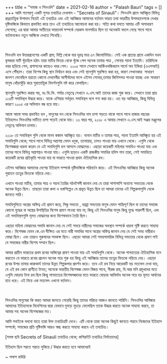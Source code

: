 +++
title = "সমাজ ও সিনওলি"
date = 2021-02-16
author = "Palash Bauri"
tags = []
+++
আমি গতপরশু একটি সুন্দর তথ্যচিত্র দেখলাম - "Secrets of Sinauli"। সিনওলি
গ্রামে আবিষ্কৃত বিভিন্ন প্রত্নতাত্ত্বিক উপাদান নিয়েই এই তথ্যচিত্র এবং এই
আবিষ্কার আমাদের বর্তমান ভারত তথা ভারতীয় উপমহাদেশকে দেখার দৃষ্টিভঙ্গিকে
কিভাবে প্রভাবিত করে তাও এই তথ্যচিত্রে আলোচনা করা হয়। সত্যি কথা বলতে আমার
এটি অসাধারণ লেগেছে; এর দ্বারা আমার অতীতের ভারতবর্ষ সম্পর্কে যেরকম
মানসচিত্র ছিল তা অনেকটা বদলে গেছে সাথে সাথে বর্তমানকেও নতুন আঙ্গিকে
দেখতে শিখেছি। 

 

  
 

সিনওলি হল উত্তরপ্রদেশের একটি গ্রাম; দিল্লি থেকে যার দূরত্ব মাত্র ৬৭
কিলোমিটার। সেই এক প্রত্যন্ত গ্রামে একদিন যখন কৃষকরা মাটি খুঁড়ছিল হঠাৎ
তারা মাটির ভিতর থেকে খুঁজে পেল অনেক তামার পাত্র , সোনার গয়না ইত্যাদি।
চারিদিকে খবর ছড়িয়ে গেল, প্রশাসনের কাছেও খবর গেল। ২০০৫ সালে সেখানে
আর্কিওলজিক্যাল সার্ভে অব ইন্ডিয়া (এএসআই) এসে পৌঁছাল। তারা বিশেষ কিছু
স্থান নির্বাচন করে এবং সেই স্থানগুলি সুরক্ষিত করা হয়, কারণ সেখানকার 
সাধারণ জনগণ ভেবেছিল হয়তো কোনো দেবদেবীর আশীর্বাদের ফলে এইসব সোনার,তামার
জিনিসপত্র পাওয়া যাচ্ছে এবং সাধারণ মানুষ খোঁড়াখুঁড়ি করে পুরাতাত্ত্বিক
নিদর্শনগুলি নষ্ট করে ফেলছিল। 

 

স্থানগুলি সুরক্ষিত করার পর, ডঃ ডি.ভি. শর্মার নেতৃত্বে সেখানে এ.এস.আই
তাদের কাজ শুরু করে। সেখানে তারা প্রায় ১১৬টি সমাধিস্থল উদ্ধার করে। যাকে
এশিয়ার সর্ববৃহৎ সমাধিস্থল বলে গণ্য করা হয়। এত বড় আবিষ্কার, কিন্তু
বিভিন্ন কারণে ২০০৫ এর অভিযান বন্ধ হয়ে যায়। 

আস্তে আস্তে সময় প্রভাবিত হল , মানুষের মন থেকে সিনওলির নাম চাপা পড়তে থাকে
সাথে সাথে হাজার বছরের ইতিহাসও সিনওলির মাটিতে চাপা পড়েই থেকে যায়। ১৩ বছর
পর, ২০১৮ এ আবার সেখানে এ.এস.আই সঞ্জয় মঞ্জুলের নেতৃত্বে অভিযান চালায়। 

২০১৮ তে সমাধিস্থল গুলি থেকে মানব কঙ্কাল আবিষ্কৃত হয়। নানান মাটির ও তামার
পাত্র, গয়না ইত্যাদি আবিষ্কৃত হয় এই সমাধিগুলি থেকে; সাথে সাথে বিভিন্ন
অস্ত্রশস্ত্র যেমন ধনুক, তলোয়ার, ঢালও পাওয়া যায় এখানে থেকে। এগুলি থেকে
বিশেষজ্ঞরা ধারনা করেন যে এই সমাধিগুলি হল আসলে যোদ্ধাদের। এছাড়া কয়েকটি
মহিলার সমাধিও পাওয়া যায় এবং তাদের সাথে বিভিন্ন অস্ত্রশস্ত্রও পাওয়া যায়।
এগুলি ছাড়াও একটি রাজকীয় সমাধির হদিস পান তারা, সেই সমাধিতে কয়েকটি রথের
প্রতিকৃতি পাওয়া যায় যা ভারতে পাওয়া প্রথম ঐতিহাসিক রথ।  

এইসব আবিষ্কার আমাদের দেশের ইতিহাস সম্পর্কে দৃষ্টিভঙ্গিকে পরিবর্তন করে।
এই সিনওলির আবিষ্কার কিন্তু অনেক পুরাতন তত্ত্বের ভিতকে নড়িয়ে দেয়। 

এখানে পাওয়া মাটির, তামার পাত্র ও গয়না তৈরির গঠনশৈলী জানান দেয় যে তারা
পাশাপাশি অন্যান্য সভ্যতার থেকে অনেক উন্নত ছিল। তাছাড়া তারা কলা ও
হস্তশিল্পেও যে প্রভূত উন্নত ছিল তা আমরা তাদের এই শিল্পকলাগুলি থেকে জানতে
পারি।

সমাধিগুলিতে অস্ত্রের অস্তিত্ব এই প্রমাণ করে, সিন্ধু সভ্যতা , হরপ্পা
সভ্যতার মানুষ যেমন শান্তিপূর্ণ ছিল বা তাদের সমাজে কোনো যুদ্ধের বা
অস্ত্রের উপস্থিতির বিশেষ প্রমাণ পাওয়া যায় না; কিন্তু এই সিনওলির মানুষ
কিন্তু যুদ্ধে পারদর্শী ছিল, এবং এই সমাধিস্থলগুলি মূলত যোদ্ধাদের জন্য
বিশেষভাবে তৈরি ছিল। 

 

এছাড়া মহিলা যোদ্ধাদের সমাধি জানান দেয় যে সেই সময়ে নারীদের সমাজের অবস্থান
সম্পর্কে ধারনা সৃষ্টি করতে সাহায্য করে। বিশেষজ্ঞ যেমন কে.এন দীক্ষিত এর
মতে নারী সমাধির সাথে অস্ত্রের অস্তিত্ব জানান দেয় যে সেই সময় নারীরাও
যোদ্ধা ছিল। এবং তারাও পুরুষদের সমকক্ষ ছিল। এছাড়া আমরা সেই সময়সাময়িক
বিভিন্ন সভ্যতার থেকে প্রমাণ পাই যে সমাজের নারীর বিশেষ সম্মান ছিল। 

 

  

আবার প্রাচীন ভারতের প্রথম রথের অস্তিত্বের প্রমাণ পাওয়া যায় এই সমাধিগুলি
থেকে। অনেক পাশ্চাত্যের ঐতিহাসিক মনে করতেন যে ভারতে রথের প্রচলন অনেক পরে
শুরু হয় কিন্তু এই আবিষ্কার তাদের তত্ত্বের ভিতকে নড়িয়ে দেয়। এছাড়া রথের
উপর তামার কারুকার্য তাদের উন্নত শিল্পকলার প্রদর্শন করে। তবে এই রথ নিয়ে
আরেকটি বড় মতভেদ দেখা যায়, যে এই রথ কোন প্রাণীতে টানত; অনেকে ভারতীয়
বিশেষজ্ঞ যেমন বিজয় সাথে, নীরজ রায়, বি.আর মনি প্রমুখদের মতে এগুলি ঘোড়ায়
টানা রথ ছিল কিন্তু পাশ্চাত্যের বিশেষসজ্ঞদের মতে ভারতে ঘোড়ার আবির্ভাব
অনেক পরে হয় মূলত আর্যদের হাত ধরে। এই নিয়ে এক মতভেদ এখনো বর্তমান। 

 

  
 

সিনওলির মানুষেরা কি করত আমরা জানতে পেরেছি কিন্তু তাদের পরিচয় আজও জানতে
পারিনি। সিনওলির আবিষ্কার আমাদের ইতিহাসকে বিদেশিদের দ্বারা যেভাবে দুমড়ে
মুচড়ে ফেলেছিল তাকে উদ্ধার করতে অনেক সাহায্য করবে, তা আমার সহ অনেক
বিশেষজ্ঞের মত। 

আমি সবাইকে বলবো যাতে তারা উক্ত তথ্যচিত্রটি দেখে। এটি থেকে তারা অনেক
কিছুই জানতে পারবে নিজেদের ইতিহাস সম্পর্কে; সমাজের প্রতি দৃষ্টিভঙ্গি আরও
স্বচ্ছ করতে সাহায্য করবে এই তথ্যচিত্র। 

  \[সমস্ত
ছবি Secrets of Sinauli তথ্যচিত্র থেকে; কপিরাইট তথ্যচিত্র নির্মাতাদের\]
    

ইতিহাস ছিল পরতে পরতে লুকিয়ে / উদ্ধার করতে হবে আমাদেরই 

~ পলাশ বাউরি
